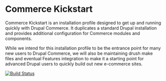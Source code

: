 Commerce Kickstart
==================

Commerce Kickstart is an installation profile designed to get up and running quickly with Drupal Commerce.
It duplicates a standard Drupal installation and provides additional configuration for Commerce modules and components.

While we intend for this installation profile to be the entrance point for many new users to Drupal Commerce, we will also be maintaining drush make files and eventual Features integration to make it a starting point for advanced Drupal users to quickly build out new e-commerce sites.

[![Build Status](https://travis-ci.org/commerceguys/commerce_kickstart.svg?branch=7.x-2.x)](https://travis-ci.org/commerceguys/commerce_kickstart)
